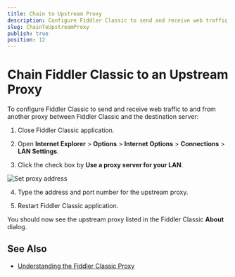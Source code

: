 ```yaml
---
title: Chain to Upstream Proxy
description: Configure Fiddler Classic to send and receive web traffic to and from another proxy between Fiddler Classic and the destination serve
slug: ChainToUpstreamProxy
publish: true
position: 12
---
```


Chain Fiddler Classic to an Upstream Proxy
==================================

To configure Fiddler Classic to send and receive web traffic to and from another proxy between Fiddler Classic and the destination server:

1. Close Fiddler Classic application.

2. Open **Internet Explorer** > **Options** > **Internet Options** > **Connections** > **LAN Settings**.

3. Click the check box by **Use a proxy server for your LAN**.

 ![Set proxy address][1]

4. Type the address and port number for the upstream proxy.

5. Restart Fiddler Classic application.

You should now see the upstream proxy listed in the Fiddler Classic **About** dialog.

See Also
--------

+ [Understanding the Fiddler Classic Proxy][2]

[1]: ../../images/ChainToUpstreamProxy/SetProxyAddress.jpg
[2]: ../../KnowledgeBase/Proxy
